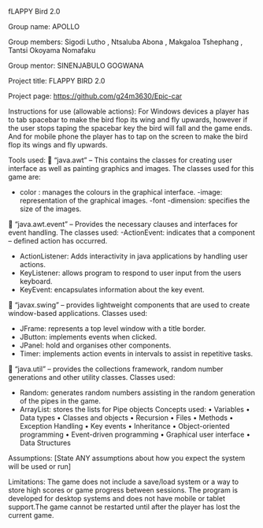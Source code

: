 fLAPPY Bird 2.0

Group name: APOLLO

Group members: Sigodi Lutho , Ntsaluba Abona , Makgaloa Tshephang , Tantsi Okoyama Nomafaku

Group mentor: SINENJABULO GOGWANA

Project title: FLAPPY BIRD 2.0

Project page: https://github.com/g24m3630/Epic-car

Instructions for use (allowable actions): For Windows devices a player has to tab spacebar to make the bird flop its wing and fly upwards, however if the user stops taping the spacebar key the bird will fall and the game ends. And for mobile phone the player has to tap on the screen to make the bird flop its wings and fly upwards. 

Tools used:
	“java.awt”  – This contains the classes for creating user interface as well as painting graphics and images.
 The classes used for this game are: 
 - color : manages the colours in the graphical interface.
 -image: representation of the graphical images. 
 -font 
 -dimension: specifies the size of the images.

	“java.awt.event” – Provides the necessary clauses and interfaces for event handling. 
The classes used: 
-ActionEvent: indicates that a component – defined action has occurred.
- ActionListener: Adds interactivity in java applications by handling user actions. 
- KeyListener: allows program to respond to user input from the users keyboard.
- KeyEvent: encapsulates information about the key event.

	“javax.swing” – provides lightweight components that are used to create window-based applications. 
Classes used:
-	JFrame: represents a top level window with a title border.
-	JButton: implements events when clicked.
-	JPanel: hold and organises other components. 
-	Timer: implements action events in intervals to assist in repetitive tasks.
  
	“java.util” – provides the collections framework, random number generations  and other utility classes.
Classes used:
-	Random: generates random numbers assisting in the random generation of the pipes in the game.
-	ArrayList: stores the lists for Pipe objects
Concepts used: 
•	Variables 
•	Data types
•	Classes and objects
•	Recursion
•	Files
•	Methods
•	Exception Handling
•	Key events
•	Inheritance 
•	Object-oriented programming
•	Event-driven programming
•	Graphical user interface
•	Data Structures

Assumptions: [State ANY assumptions about how you expect the system will be used or run]


Limitations: The game does not include a save/load system or a way to store high scores or game progress between sessions. The program is developed for desktop systems and does not have mobile or tablet support.The game cannot be restarted until after the player has lost the current game. 


